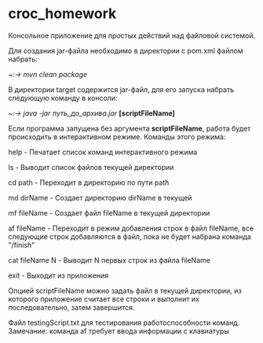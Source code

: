 # croc_homework

Консольное приложение для простых действий над файловой системой.

Для создания jar-файла необходимо в директории с pom.xml файлом набрать:

*~:-> mvn clean package*

В директории target содержится jar-файл, для его запуска набрать следующую команду в консоли:
 
 *~:-> java -jar путь_до_архива.jar* **[scriptFileName]**

Если программа запущена без аргумента **scriptFileName**, работа будет происходить в интерактивном режиме.
Команды этого режима:

help -          Печатает список команд интерактивного режима    

ls -            Выводит список файлов текущей директории

cd path -       Переходит в директорию по пути path

md dirName -        Создает директорию dirName в текущей     

mf fileName -       Создает файл fileName в текущей директории   

af fileName -       Переходит в режим добавления строк в файл fileName, все следующие строк добавляются в файл, пока не будет набрана команда "/finish"             

cat fileName N -    Выводит N первых строк из файла fileName

exit -           Выходит из приложения

Опцией scriptFileName можно задать файл в текущей директории, из которого приложение считает все строки 
и выполнит их последовательно, затем завершится.

Файл testingScript.txt для тестирования работоспособности команд. Замечание: команда af требует ввода информации с клавиатуры
